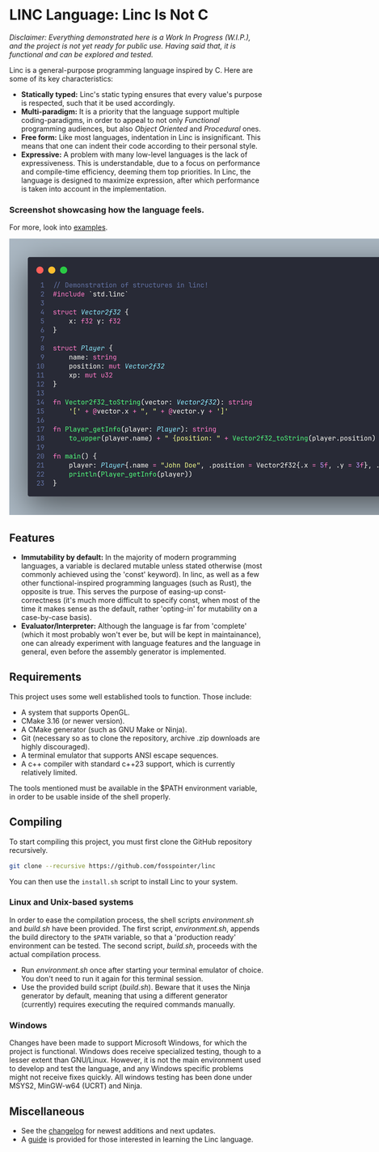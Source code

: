 # LINC Language: Linc Is Not C

*Disclaimer: Everything demonstrated here is a Work In Progress (W.I.P.), and the project is not yet ready for public use. Having said that, it is functional and can be explored and tested.*

Linc is a general-purpose programming language inspired by C.
Here are some of its key characteristics:

- **Statically typed:** Linc's static typing ensures that every value's purpose is respected, such that it be used accordingly.
- **Multi-paradigm:** It is a priority that the language support multiple coding-paradigms, in order to appeal to not only *Functional* programming audiences, but also *Object Oriented* and *Procedural* ones.
- **Free form:** Like most languages, indentation in Linc is insignificant. This means that one can indent their code according to their personal style. 
- **Expressive:** A problem with many low-level languages is the lack of expressiveness. This is understandable, due to a focus on performance and compile-time efficiency, deeming them top priorities. In Linc, the language is designed to maximize expression, after which performance is taken into account in the implementation.

### Screenshot showcasing how the language feels.

For more, look into [examples](./examples/).

<img src="./assets/images/screenshot.png" style="max-width: 64rem" alt="Code example (generated using CodeSnap)."/>

## Features

- **Immutability by default:** In the majority of modern programming languages, a variable is declared mutable unless stated otherwise (most commonly achieved using the 'const' keyword). In linc, as well as a few other functional-inspired programming languages (such as Rust), the opposite is true. This serves the purpose of easing-up const-correctness (it's much more difficult to specify const, when most of the time it makes sense as the default, rather 'opting-in' for mutability on a case-by-case basis).
- **Evaluator/Interpreter:** Although the language is far from 'complete' (which it most probably won't ever be, but will be kept in maintainance), one can already experiment with language features and the language in general, even before the assembly generator is implemented.

## Requirements

This project uses some well established tools to function. Those include:

- A system that supports OpenGL.
- CMake 3.16 (or newer version).
- A CMake generator (such as GNU Make or Ninja).
- Git (necessary so as to clone the repository, archive .zip downloads are highly discouraged).
- A terminal emulator that supports ANSI escape sequences.
- A c++ compiler with standard c++23 support, which is currently relatively limited.

The tools mentioned must be available in the $PATH environment variable, in order to be usable inside of the shell properly.

## Compiling

To start compiling this project, you must first clone the GitHub repository recursively.

```sh
git clone --recursive https://github.com/fosspointer/linc
```

You can then use the `install.sh` script to install Linc to your system.

### Linux and Unix-based systems

In order to ease the compilation process, the shell scripts *environment.sh* and *build.sh* have been provided. The first script, *environment.sh*, appends the build directory to the `$PATH` variable, so that a 'production ready' environment can be tested. The second script, *build.sh*, proceeds with the actual compilation process.

- Run *environment.sh* once after starting your terminal emulator of choice. You don't need to run it again for this terminal session.
- Use the provided build script (*build.sh*). Beware that it uses the Ninja generator by default, meaning that using a different generator (currently) requires executing the required commands manually.

### Windows

Changes have been made to support Microsoft Windows, for which the project is functional. Windows does receive specialized testing, though to a lesser extent than GNU/Linux. However, it is not the main environment used to develop and test the language, and any Windows specific problems might not receive fixes quickly. All windows testing has been done under MSYS2, MinGW-w64 (UCRT) and Ninja.

## Miscellaneous

- See the [changelog](./changelog.md) for newest additions and next updates.
- A [guide](./guide/0-getting_started.md) is provided for those interested in learning the Linc language. 